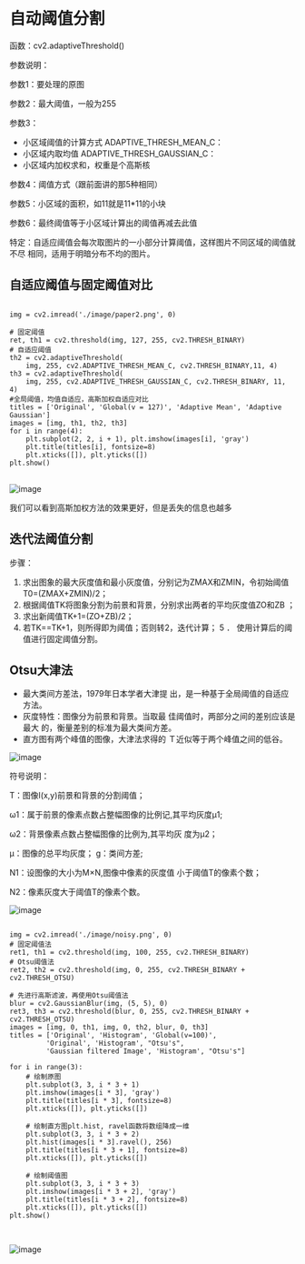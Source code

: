 

# 自动阈值分割


函数：cv2.adaptiveThreshold() 

参数说明： 

参数1：要处理的原图 

参数2：最大阈值，一般为255 

参数3：
* 小区域阈值的计算方式 ADAPTIVE_THRESH_MEAN_C：
* 小区域内取均值 ADAPTIVE_THRESH_GAUSSIAN_C：
* 小区域内加权求和，权重是个高斯核 

参数4：阈值方式（跟前面讲的那5种相同） 

参数5：小区域的面积，如11就是11*11的小块 

参数6：最终阈值等于小区域计算出的阈值再减去此值 

特定：自适应阈值会每次取图片的一小部分计算阈值，这样图片不同区域的阈值就不尽 相同，适用于明暗分布不均的图片。

## 自适应阈值与固定阈值对比

<pre>
<code>
img = cv2.imread('./image/paper2.png', 0)

# 固定阈值
ret, th1 = cv2.threshold(img, 127, 255, cv2.THRESH_BINARY)
# 自适应阈值
th2 = cv2.adaptiveThreshold(
    img, 255, cv2.ADAPTIVE_THRESH_MEAN_C, cv2.THRESH_BINARY,11, 4)
th3 = cv2.adaptiveThreshold(
    img, 255, cv2.ADAPTIVE_THRESH_GAUSSIAN_C, cv2.THRESH_BINARY, 11, 4)
#全局阈值，均值自适应，高斯加权自适应对比
titles = ['Original', 'Global(v = 127)', 'Adaptive Mean', 'Adaptive Gaussian']
images = [img, th1, th2, th3]
for i in range(4):
    plt.subplot(2, 2, i + 1), plt.imshow(images[i], 'gray')
    plt.title(titles[i], fontsize=8)
    plt.xticks([]), plt.yticks([])
plt.show()
</code>
</pre>

![image](https://github.com/xiaoxingchen505/Computer_Vision_Basics/blob/master/images/adpthresh.png)

我们可以看到高斯加权方法的效果更好，但是丢失的信息也越多


## 迭代法阈值分割

步骤： 
1. 求出图象的最大灰度值和最小灰度值，分别记为ZMAX和ZMIN，令初始阈值 T0=(ZMAX+ZMIN)/2； 
2. 根据阈值TK将图象分割为前景和背景，分别求出两者的平均灰度值ZO和ZB ；
3. 求出新阈值TK+1=(ZO+ZB)/2； 
4. 若TK==TK+1，则所得即为阈值；否则转2，迭代计算； 5 ． 使用计算后的阈值进行固定阈值分割。

## Otsu大津法

* 最大类间方差法，1979年日本学者大津提 出，是一种基于全局阈值的自适应方法。 
* 灰度特性：图像分为前景和背景。当取最 佳阈值时，两部分之间的差别应该是最大 的，衡量差别的标准为最大类间方差。 
* 直方图有两个峰值的图像，大津法求得的 Ｔ近似等于两个峰值之间的低谷。

![image](https://github.com/xiaoxingchen505/Computer_Vision_Basics/blob/master/images/otsu.png)


符号说明： 

T：图像I(x,y)前景和背景的分割阈值； 

ω1：属于前景的像素点数占整幅图像的比例记,其平均灰度μ1; 

ω2：背景像素点数占整幅图像的比例为,其平均灰 度为μ2； 

μ：图像的总平均灰度； g：类间方差; 

N1：设图像的大小为M×N,图像中像素的灰度值 小于阈值T的像素个数； 

N2：像素灰度大于阈值T的像素个数。

![image](https://github.com/xiaoxingchen505/Computer_Vision_Basics/blob/master/images/otsu1.png)

<pre>
<code>
img = cv2.imread('./image/noisy.png', 0)
# 固定阈值法
ret1, th1 = cv2.threshold(img, 100, 255, cv2.THRESH_BINARY)
# Otsu阈值法
ret2, th2 = cv2.threshold(img, 0, 255, cv2.THRESH_BINARY + cv2.THRESH_OTSU)

# 先进行高斯滤波，再使用Otsu阈值法
blur = cv2.GaussianBlur(img, (5, 5), 0)
ret3, th3 = cv2.threshold(blur, 0, 255, cv2.THRESH_BINARY + cv2.THRESH_OTSU)
images = [img, 0, th1, img, 0, th2, blur, 0, th3]
titles = ['Original', 'Histogram', 'Global(v=100)',
         'Original', 'Histogram', "Otsu's",
         'Gaussian filtered Image', 'Histogram', "Otsu's"]

for i in range(3):
    # 绘制原图
    plt.subplot(3, 3, i * 3 + 1)
    plt.imshow(images[i * 3], 'gray')
    plt.title(titles[i * 3], fontsize=8)
    plt.xticks([]), plt.yticks([])
    
    # 绘制直方图plt.hist, ravel函数将数组降成一维
    plt.subplot(3, 3, i * 3 + 2)
    plt.hist(images[i * 3].ravel(), 256)
    plt.title(titles[i * 3 + 1], fontsize=8)
    plt.xticks([]), plt.yticks([])
    
    # 绘制阈值图
    plt.subplot(3, 3, i * 3 + 3)
    plt.imshow(images[i * 3 + 2], 'gray')
    plt.title(titles[i * 3 + 2], fontsize=8)
    plt.xticks([]), plt.yticks([])
plt.show()

</code>
</pre>

![image](https://github.com/xiaoxingchen505/Computer_Vision_Basics/blob/master/images/otsu2.png)
